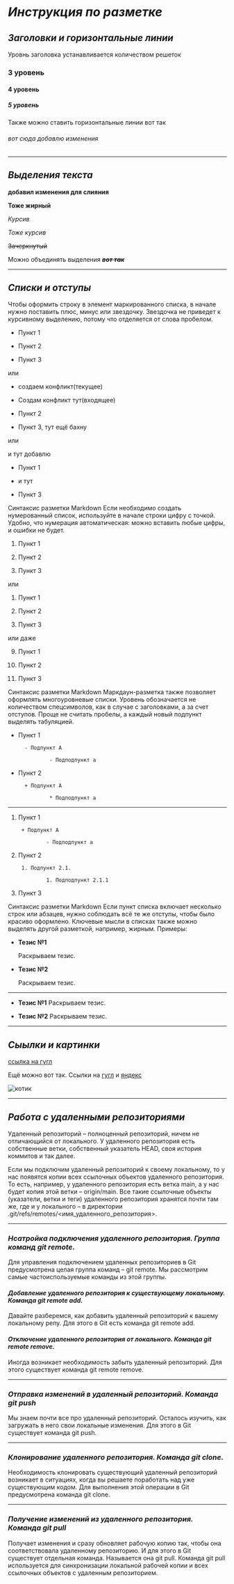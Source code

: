 # *__Инструкция по разметке__*
## *__Заголовки и горизонтальные линии__*
Уровнь заголовка устанавливается количеством решеток
### 3 уровень
#### 4 уровень
##### 5 уровень
Также можно ставить горизонтальные линии вот так

###### вот сюда добавлю изменения 

---
## *__Выделения текста__*
__добавил изменения для слияния__

**Тоже жирный**

*Курсив*

_Тоже курсив_

~~Зачеркнутый~~

Можно объединять выделения __*~~вот так~~*__

___
## __*Списки и отступы*__
Чтобы оформить строку в элемент маркированного списка, в начале нужно поставить плюс, минус или звездочку. Звездочка не приведет к курсивному выделению, потому что отделяется от слова пробелом.

- Пункт 1

- Пункт 2

- Пункт 3

или

+ создаем конфликт(текущее)
+ Создам конфликт тут(входящее)

+ Пункт 2

+ Пункт 3, тут ещё бахну

или

и тут добавлю

* Пункт 1

* и тут

* Пункт 3

Синтаксис разметки Markdown
Если необходимо создать нумерованный список, используйте в начале строки цифру с точкой. Удобно, что нумерация автоматическая: можно вставить любые цифры, и ошибки не будет.

1. Пункт 1

2. Пункт 2

3. Пункт 3

или

1. Пункт 1

1. Пункт 2

1. Пункт 3

или даже

9. Пункт 1

5. Пункт 2

1. Пункт 3

Синтаксис разметки Markdown
Маркдаун-разметка также позволяет оформлять многоуровневые списки. Уровень обозначается не количеством спецсимволов, как в случае с заголовками, а за счет отступов. Проще не считать пробелы, а каждый новый подпункт выделять табуляцией.

- Пункт 1

        - Подпункт A

                - Подподпункт a

- Пункт 2

        + Подпункт A

                * Подподпункт a

---

1. Пункт 1

        + Подпункт A

                - Подподпункт a

2. Пункт 2

        1. Подпункт 2.1.

                1. Подподпункт 2.1.1

3. Пункт 3

Синтаксис разметки Markdown
Если пункт списка включает несколько строк или абзацев, нужно соблюдать всё те же отступы, чтобы было красиво оформлено. Ключевые мысли в списках также можно выделять другой разметкой, например, жирным. Примеры:

* __Тезис №1__

    Раскрываем тезис.

* __Тезис №2__

    Раскрываем тезис.

---

* __Тезис №1__ Раскрываем тезис.

* __Тезис №2__ Раскрываем тезис.

___
## *__Сыылки и картинки__*
[ссылка на гугл](https://www.google.com/)

Ещё можно вот так.
Ссылки на [гугл][1] и [яндекс][22]



[1]: google.com 'изменения'

[22]: yandex.ru (Сайт «Яндекса»)

![котик](kotik.jpg)
___
## *__Работа с удаленными репозиториями__*

Удаленный репозиторий – полноценный репозиторий, ничем не отличающийся от локального. У удаленного репозитория есть собственные ветки, собственный указатель HEAD, своя история коммитов и так далее.

Если мы подключим удаленный репозиторий к своему локальному, то у нас появятся копии всех ссылочных объектов удаленного репозитория. То есть, например, у удаленного репозитория есть ветка main, а у нас будет копия этой ветки – origin/main. Все такие ссылочные объекты (указатели, ветки и теги) удаленного репозитория хранятся почти там же, где и у локального – в директории .git/refs/remotes/<имя_удаленного_репозитория>.
___
### *__Нсатройка подключения удаленного репозитория. Группа команд git remote.__*

Для управления подключением удаленных репозиториев в Git предусмотрена целая группа команд – git remote. Мы рассмотрим самые частоиспользуемые команды из этой группы.

#### *__Добавление удаленного репозитория к существующему локальному. Команда git remote add.__*

Давайте разберемся, как добавить удаленный репозиторий к вашему локальному репу. Для этого в Git есть команда git remote add.
 
#### __*Отключение удаленного репозитория от локального. Команда git remote remove.*__

Иногда возникает необходимость забыть удаленный репозиторий. Для этого существует команда git remote remove.
___
### __*Отправка изменений в удаленный репозиторий. Команда git push*__

Мы знаем почти все про удаленный репозиторий. Осталось изучить, как загружать в него свои локальные изменения. Для этого в Git существует команда git push.
___
### __*Клонирование удаленного репозитория. Команда git clone.*__

Необходимость клонировать существующий удаленный репозиторий возникает в ситуациях, когда вы решаете поработать над уже существующим кодом. Для выполнения этой операции в Git предусмотрена команда git clone.
___
### __*Получение изменений из удаленного репозитория. Команда git pull*__

Получает изменения и сразу обновляет рабочую копию так, чтобы она соответствовала удаленному репозиторию. И для этого в Git существует отдельная команда. Называется она git pull.
Команда git pull используется для синхронизации локальной рабочей копии и всех ссылочных объектов с удаленным репозиторием.